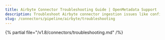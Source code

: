 ```yaml
---
title: Airbyte Connector Troubleshooting Guide | OpenMetadata Support
description: Troubleshoot Airbyte connector ingestion issues like config errors, job failures, or schema mismatch.
slug: /connectors/pipeline/airbyte/troubleshooting
---
```


{% partial file="/v1.8/connectors/troubleshooting.md" /%}
